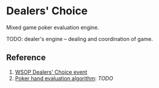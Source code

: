 # Dealers' Choice

Mixed game poker evaluation engine.

TODO: dealer's engine – dealing and coordination of game.

## Reference

1. [WSOP Dealers' Choice event](https://www.wsop.com/pdfs/structuresheets/structure_5504_23147.pdf)
2. [Poker hand evaluation algorithm](https://github.com/HenryRLee/PokerHandEvaluator/blob/master/Documentation/Algorithm.md): _TODO_
